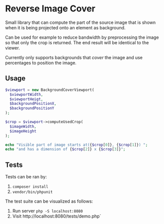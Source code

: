 # Reverse Image Cover

Small library that can compute the part of the source image that is shown when it is being projected onto an element as background.

Can be used for example to reduce bandwidth by preprocessing the image so that only the crop is returned. The end result will be identical to the viewer.

Currently only supports backgrounds that _cover_ the image and use percentages to position the image.

## Usage

```php
$viewport = new BackgroundCoverViewport(
  $viewportWidth,
  $viewportHeigt,
  $backgroundPositionX,
  $backgroundPositionY
);

$crop = $viewport->computeUsedCrop(
  $imageWidth,
  $imageHeight
);

echo "Visible part of image starts at({$crop[0]}, {$crop[1]}) ";
echo "and has a dimension of {$crop[2]} x {$crop[3]}";
```

## Tests

Tests can be ran by:

1. `composer install`
2. `vendor/bin/phpunit`

The test suite can be visualized as follows:

1. Run server `php -S localhost:8080`
2. Visit http://localhost:8080/tests/demo.php`
